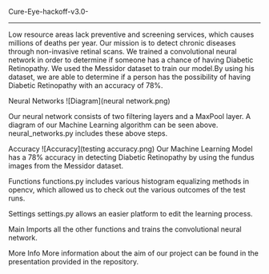 Cure-Eye-hackoff-v3.0-
____________________________
Low resource areas lack preventive and screening services, which causes millions of deaths per year. Our mission is to detect chronic diseases through non-invasive retinal scans. We trained a convolutional neural network in order to determine if someone has a chance of having Diabetic Retinopathy. We used the Messidor dataset to train our model.By using his dataset, we are able to determine if a person has the possibility of having Diabetic Retinopathy with an accuracy of 78%.



Neural Networks
![Diagram](neural network.png)

Our neural network consists of two filtering layers and a MaxPool layer. A diagram of our Machine Learning algorithm can be seen above. neural_networks.py includes these above steps.



Accuracy
![Accuracy](testing accuracy.png) Our Machine Learning Model has a 78% accuracy in detecting Diabetic Retinopathy by using the fundus images from the Messidor dataset.



Functions
functions.py includes various histogram equalizing methods in opencv, which allowed us to check out the various outcomes of the test runs.



Settings
settings.py allows an easier platform to edit the learning process.


Main
Imports all the other functions and trains the convolutional neural network.


More Info
More information about the aim of our project can be found in the presentation provided in the repository.
